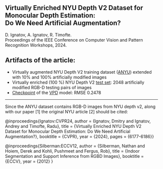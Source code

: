 ## Virtually Enriched NYU Depth V2 Dataset for Monocular Depth Estimation:<br/> Do We Need Artificial Augmentation? 
D. Ignatov, A. Ignatov, R. Timofte. 
<br/>Proceedings of the IEEE Conference on Computer Vision and Pattern Recognition Workshops, 2024.

## Artifacts of the article:
- Virtually augmented NYU Depth V2 training dataset (<a href="https://drive.google.com/file/d/1nrsiowQW1L9IEYLWoiGfJAhD56nSA3Sx/view?usp=sharing" target="_blank">ANYU</a>) extended with 10% and 100% artificially modified images
- Virtually enriched (100 %) NYU Depth V2 <a href="https://drive.google.com/file/d/14FXyJHCUAxIxtbwlY5R4GkfOZp3_CeYm/view?usp=sharing" target="_blank">test set</a>: 2048 artificially modified RGB-D testing pairs of images 
- <a href="https://drive.google.com/file/d/1xl3_CwEmPWtbswuS5ZW8K-ad8Xi7GRMr/view?usp=sharing" target="_blank">Checkpoint</a> of the
<a href="https://github.com/wl-zhao/VPD" target="_blank">VPD</a> model: RMSE 0.2478
------------------------------------------------------------------------------------------------------------
Since the ANYU dataset contains RGB-D images from NYU depth v2, along with our paper [1] the original NYU article [2] should be cited:<br/>

@inproceedings{Ignatov:CVPR24, 
author = {Ignatov, Dmitry and Ignatov, Andrey and Timofte, Radu}, 
title = {Virtually Enriched NYU Depth V2 Dataset for Monocular Depth Estimation: Do We Need Artificial Augmentation?}, 
booktitle = {CVPR}, 
year = {2024},
pages = {6177-6186}}

@inproceedings{Silberman:ECCV12,
  author    = {Silberman, Nathan  and Hoiem, Derek and Kohli, Pushmeet and Fergus, Rob},
  title     = {Indoor Segmentation and Support Inference from RGBD Images},
  booktitle = {ECCV},
  year      = {2012}
}
